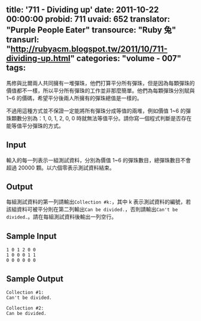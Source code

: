 title: '711 - Dividing up'
date: 2011-10-22 00:00:00
probid: 711
uvaid: 652
translator: "Purple People Eater"
transource: "Ruby 兔"
transurl: "http://rubyacm.blogspot.tw/2011/10/711-dividing-up.html"
categories: "volume - 007"
tags:
---

馬修與比爾兩人共同擁有一堆彈珠，他們打算平分所有彈珠，但是因為每顆彈珠的價值都不一樣，所以平分所有彈珠的工作並非那麼簡單。他們為每顆彈珠分別賦與 1~6 的價碼，希望平分後兩人所擁有的彈珠總值是一樣的。

不過用這種方式並不保證一定能將所有彈珠分成等值的兩堆，例如價值 1~6 的彈珠顆數分別為：1, 0, 1, 2, 0, 0 時就無法等值平分。請你寫一個程式判斷是否存在能等值平分彈珠的方式。

## Input ##

輸入的每一列表示一組測試資料，分別為價值 1~6 的彈珠數目，總彈珠數目不會超過 20000 顆。以六個零表示測試資料結束。

## Output ##

每組測試資料的第一列請輸出`Collection #k:`，其中 k 表示測試資料的編號，若該組資料可被平分則在第二列輸出`Can be divided.`，否則請輸出`Can't be divided.`。請在每組測試資料後輸出一列空行。

## Sample Input ##

	1 0 1 2 0 0
	1 0 0 0 1 1
	0 0 0 0 0 0

## Sample Output ##

	Collection #1:
	Can't be divided.

	Collection #2:
	Can be divided.
	　
